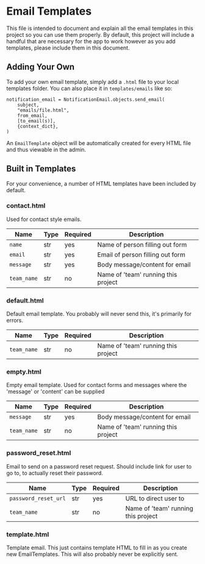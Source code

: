 # Email Templates

This file is intended to document and explain all the email templates in this project so you can use them properly. By default, this project will include a handful that are necessary for the app to
work however as you add templates, please include them in this document.

## Adding Your Own

To add your own email template, simply add a `.html` file to your local templates folder. You can also place it in `templates/emails` like so:

```
notification_email = NotificationEmail.objects.send_email(
    subject,
    "emails/file.html",
    from_email,
    [to_email(s)],
    {context_dict},
)
```

An `EmailTemplate` object will be automatically created for every HTML file and thus viewable in the admin.

## Built in Templates

For your convenience, a number of HTML templates have been included by default.

### contact.html

Used for contact style emails.

| Name        | Type | Required | Description                         |
|-------------|------|----------|-------------------------------------|
| `name`      | str  | yes      | Name of person filling out form     |
| `email`     | str  | yes      | Email of person filling out form    |
| `message`   | str  | yes      | Body message/content for email      |
| `team_name` | str  | no       | Name of 'team' running this project |

### default.html

Default email template. You probably will never send this, it's primarily for errors.

| Name        | Type | Required | Description                         |
|-------------|------|----------|-------------------------------------|
| `team_name` | str  | no       | Name of 'team' running this project |

### empty.html

Empty email template. Used for contact forms and messages where the 'message' or 'content' can be supplied

| Name        | Type | Required | Description                         |
|-------------|------|----------|-------------------------------------|
| `message`   | str  | yes      | Body message/content for email      |
| `team_name` | str  | no       | Name of 'team' running this project |

### password_reset.html

Email to send on a password reset request. Should include link for user to go to, to actually reset their password.

| Name                 | Type | Required | Description                         |
|----------------------|------|----------|-------------------------------------|
| `password_reset_url` | str  | yes      | URL to direct user to               |
| `team_name`          | str  | no       | Name of 'team' running this project |

### template.html

Template email. This just contains template HTML to fill in as you create new EmailTemplates. This will also probably never be explicitly sent.


